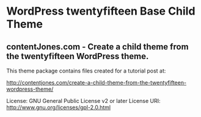 # WordPress twentyfifteen Base Child Theme
## contentJones.com - Create a child theme from the twentyfifteen WordPress theme.

This theme package contains files created for a tutorial post at:

http://contentjones.com/create-a-child-theme-from-the-twentyfifteen-wordpress-theme/

License: GNU General Public License v2 or later
License URI: http://www.gnu.org/licenses/gpl-2.0.html